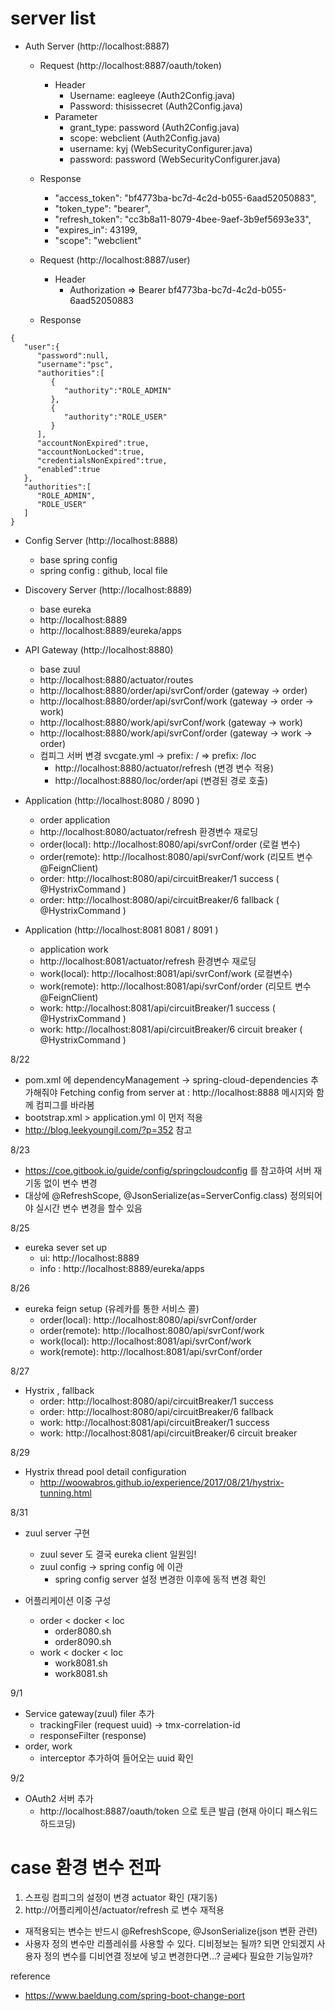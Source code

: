# server list

- Auth Server (http://localhost:8887)
  - Request (http://localhost:8887/oauth/token)
    - Header
      - Username: eagleeye       (Auth2Config.java)
      - Password: thisissecret   (Auth2Config.java)
    - Parameter
      - grant_type: password  (Auth2Config.java)
      - scope: webclient      (Auth2Config.java)
      - username: kyj         (WebSecurityConfigurer.java)
      - password: password    (WebSecurityConfigurer.java)
  - Response      
    - "access_token": "bf4773ba-bc7d-4c2d-b055-6aad52050883",
    - "token_type": "bearer",
    - "refresh_token": "cc3b8a11-8079-4bee-9aef-3b9ef5693e33",
    - "expires_in": 43199,
    - "scope": "webclient"
    
  - Request (http://localhost:8887/user)
    - Header
      - Authorization => Bearer bf4773ba-bc7d-4c2d-b055-6aad52050883
  - Response 
<pre><code>{ 
   "user":{ 
      "password":null,
      "username":"psc",
      "authorities":[ 
         { 
            "authority":"ROLE_ADMIN"
         },
         { 
            "authority":"ROLE_USER"
         }
      ],
      "accountNonExpired":true,
      "accountNonLocked":true,
      "credentialsNonExpired":true,
      "enabled":true
   },
   "authorities":[ 
      "ROLE_ADMIN",
      "ROLE_USER"
   ]
}</code></pre>  
  
- Config Server (http://localhost:8888)
  - base spring config
  - spring config : github, local file
  
- Discovery Server (http://localhost:8889)
  - base eureka
  - http://localhost:8889
  - http://localhost:8889/eureka/apps

- API Gateway (http://localhost:8880)  
  - base zuul
  - http://localhost:8880/actuator/routes
  - http://localhost:8880/order/api/svrConf/order (gateway -> order)
  - http://localhost:8880/order/api/svrConf/work (gateway -> order -> work)
  - http://localhost:8880/work/api/svrConf/work (gateway -> work)
  - http://localhost:8880/work/api/svrConf/order (gateway -> work -> order)
  - 컴피그 서버 변경 svcgate.yml -> prefix: / => prefix: /loc
    - http://localhost:8880/actuator/refresh (변경 변수 적용)
    - http://localhost:8880/loc/order/api (변경된 경로 호출)
   
- Application (http://localhost:8080 / 8090 )
  - order application
  - http://localhost:8080/actuator/refresh  환경변수 재로딩
  - order(local): http://localhost:8080/api/svrConf/order (로컬 변수)
  - order(remote): http://localhost:8080/api/svrConf/work (리모트 변수 @FeignClient)
  - order: http://localhost:8080/api/circuitBreaker/1 success  ( @HystrixCommand )
  - order: http://localhost:8080/api/circuitBreaker/6 fallback ( @HystrixCommand )
      
- Application (http://localhost:8081 8081 / 8091 )
  - application work     
  - http://localhost:8081/actuator/refresh  환경변수 재로딩  
  - work(local): http://localhost:8081/api/svrConf/work (로컬변수)
  - work(remote): http://localhost:8081/api/svrConf/order (리모트 변수 @FeignClient)
  - work: http://localhost:8081/api/circuitBreaker/1 success ( @HystrixCommand )
  - work: http://localhost:8081/api/circuitBreaker/6 circuit breaker ( @HystrixCommand )
  
8/22
- pom.xml 에 dependencyManagement -> spring-cloud-dependencies 추가해줘야 Fetching config from server at : http://localhost:8888 메시지와 함께 컴피그를 바라봄  
- bootstrap.xml > application.yml 이 먼저 적용
- http://blog.leekyoungil.com/?p=352 참고

8/23 
- https://coe.gitbook.io/guide/config/springcloudconfig 를 참고하여 서버 재기동 없이 변수 변경
- 대상에 @RefreshScope, @JsonSerialize(as=ServerConfig.class) 정의되어야 실시간 변수 변경을 할수 있음

8/25
- eureka sever set up
  - ui: http://localhost:8889
  - info : http://localhost:8889/eureka/apps

8/26
- eureka feign setup (유레카를 통한 서비스 콜)
  - order(local): http://localhost:8080/api/svrConf/order
  - order(remote): http://localhost:8080/api/svrConf/work
  - work(local): http://localhost:8081/api/svrConf/work
  - work(remote): http://localhost:8081/api/svrConf/order
  
8/27
- Hystrix , fallback
  - order: http://localhost:8080/api/circuitBreaker/1 success
  - order: http://localhost:8080/api/circuitBreaker/6 fallback
  - work: http://localhost:8081/api/circuitBreaker/1 success
  - work: http://localhost:8081/api/circuitBreaker/6 circuit breaker  
  
8/29
- Hystrix thread pool detail configuration
  - http://woowabros.github.io/experience/2017/08/21/hystrix-tunning.html  

8/31
- zuul server 구현
  - zuul sever 도 결국 eureka client 일원임!
  - zuul config -> spring config 에 이관
    - spring config server 설정 변경한 이후에 동적 변경 확인

- 어플리케이션 이중 구성
  - order < docker < loc 
    - order8080.sh 
    - order8090.sh   
  - work < docker < loc
    - work8081.sh
    - work8081.sh   

9/1 
- Service gateway(zuul) filer 추가
  - trackingFiler (request uuid) -> tmx-correlation-id
  - responseFilter (response)
- order, work
  - interceptor 추가하여 들어오는 uuid 확인  
  
9/2
- OAuth2 서버 추가
  - http://localhost:8887/oauth/token 으로 토큰 발급 (현재 아이디 패스워드 하드코딩) 
  
# case 환경 변수 전파 
1. 스프링 컴피그의 설정이 변경 actuator 확인 (재기동)
2. http://어플리케이션/actuator/refresh 로 변수 재적용
- 재적용되는 변수는 반드시 @RefreshScope, @JsonSerialize(json 변환 관련)
- 사용자 정의 변수만 리플레쉬를 사용할 수 있다. 디비정보는 될까? 되면 안되겠지 사용자 정의 변수를 디비연결 정보에 넣고 변경한다면...? 글쎄다 필요한 기능일까?




reference
 - https://www.baeldung.com/spring-boot-change-port
